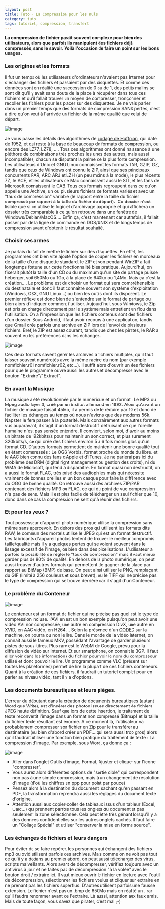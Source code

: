 ```yaml
---
layout: post
title: Tuto - La Compression pour les nuls
category: tuto
tags: tutoriel, compression, transfert
---
```

**La compression de fichier paraît souvent complexe pour bien des utilisateurs, alors que parfois ils manipulent des fichiers déjà compressés, sans le savoir. Voilà l'occasion de faire un point sur les bons usages.**

### Les origines et les formats

Il fut un temps où les utilisateurs d'ordinateurs n'avaient pas Internet pour s'échanger des fichiers et passaient par des disquettes. Et comme ces données sont en réalité une succession de 0 ou de 1, des petits malins se sont dit qu'il y avait sans doute de la place à récupérer dans tous ces fichiers et qu'il fallait trouver un moyen de compresser, tronçonner et recoller les fichiers pour les placer sur des disquettes. Je ne vais parler dans un premier temps que des formats de compression SANS pertes, c'est à dire qu'on veut à l'arrivée un fichier de la même qualité que celui de départ.

![image](https://filedn.eu/llqi9IBxlYouGRXYG2xlROb/img/2016/msdoszip.jpg)

Je vous passe les détails des algorithmes de <a href="https://fr.wikipedia.org/wiki/Codage_de_Huffman">codage de Huffman</a>, qui date de 1952, et qui reste à la base de beaucoup de formats de compression, ou encore des LZ77, LZ78, .... Tous ces algorithmes ont donné naissance à une pléthore de combinaisons très proches les unes des autres, mais aussi incompatibles, chacun se disputant la palme de la plus forte compression. Les utilisateurs d'Unix et GNU Linux connaissent les formats TAR, GZIP, GZ,  tandis que ceux de Windows ont connu le ZIP, ainsi que ses principaux concurrents RAR, ARC ARJ et LZH (un peu moins à la mode), le plus récents 7Z, le ACE, et les utilisateurs de Mac connaissent aussi le SIT, et les fans de Microsoft connaissent le CAB. Tous ces formats regroupent dans ce qu'on appelle une Archive, un ou plusieurs fichiers de formats variés et avec un "taux de compression" variable (le rapport entre la taille du fichier compressé par rapport à la taille du fichier de départ).  Ce dossier n'est lisible que si on utilise le logiciel d'archivage approprié et qui affichera un dossier très comparable à ce qu'on retrouve dans une fenêtre de Windows/Debian/MacOS.... Enfin ça, c'est maintenant car autrefois, il fallait passer par de la ligne de commande en DOS/UNIX et de longs temps de compression avant d'obtenir le résultat souhaité.

### Choisir ses armes

Je parlais du fait de mettre le fichier sur des disquettes. En effet, les programmes ont bien vite ajouté l'option de couper les fichiers en morceaux de la taille d'une disquette standard. le ZIP et son pendant WinZIP a fait longtemps fortune sur cette fonctionnalité bien pratique. Aujourd'hui, on fixerait plutôt la taille d'un CD ou du maximum qu'un site de partage puisse héberger, soit 650Mo ou 1Go, à la place de 640ko ou 1,4Mo. Mais ça c'est la création.... Le problème est de choisir un format qui sera compréhensible du destinataire et donc il faut connaître souvent son système d'exploitation (Windows, OSX, GNU Linux...) ou bien les outils dont ils disposent. Le premier réflexe est donc bien de s'entendre sur le format de partage ou bien alors d'indiquer comment l'utiliser. Aujourd'hui, sous Windows, le Zip est pris en charge directement par le système mais entretient un flou dans l'utilisation. On a l'impression que les fichiers contenus sont des fichiers d'un dossier. Sous Android, il faut avoir recours à une application, tandis que Gmail crée parfois une archive en ZIP lors de l'envoi de plusieurs fichiers. Bref, le ZIP est assez courant, tandis que chez les pirates, le RAR a souvent eu les préférences dans les échanges.

![image](https://filedn.eu/llqi9IBxlYouGRXYG2xlROb/img/2016/winzip.jpg)

Ces deux formats savent gérer les archives à fichiers multiples, qu'il faut laisser souvent numérotés avec la même racine du nom (par exemple nomfichier.r01 nomfichier.r02, etc...). Il suffit alors d'ouvrir un des fichiers pour que le programme ouvre aussi les autres et décompresse avec le bouton "Extraire"/"Extract".

### En avant la Musique

La musique a été révolutionnée par le numérique et un format : Le MP3 ou Mpeg audio layer 3, créé par un institut allemand en 1992. Alors qu'avant un fichier de musique faisait 45Mo, il a permis de le réduire par 10 et donc de faciliter les échanges au temps où nous n'avions que des modems 56k. Napster le fera passer à la posterité. Mais contrairement aux autres formats vus auparavant, il s'agit d'un format destructif, détruisant ce que l'oreille humaine n'est pas sensée entendre. Il convient, selon moi, d'avoir au moins un bitrate de 192kbits/s pour maintenir un son correct, et plus surement 320kbits/s, ce qui crée des fichiers environ 5 à 6 fois moins gros qu'un format CD. D'autres formats permettent de maintenir une bonne qualité tout en étant compressés : Le OGG Vorbis, format proche du monde du libre, et le AAC bien connu des fans d'Apple et d'iTunes. Je ne parlerai pas ici du problème des DRM (digital right management ou gestion des droits), ni du WMA de Microsoft, qui tend à disparaître. En format quasi non destructif, on a aussi le format FLAC, très prisé des audiophiles mais qui nécessite vraiment de bonnes oreilles et un bon casque pour faire la différence avec du OGG de bonne qualité. On retrouve aussi des archives ZIP/RAR contenant des fichiers MP3 ou FLAC, ce qui du point de vue compression n'a pas de sens. Mais il est plus facile de télécharger un seul fichier que 10, donc dans ce cas la compression ne sert qu'à réunir des fichiers.

### Et pour les yeux ?

Tout possesseur d'appareil photo numérique utilise la compression sans même sans apercevoir. En dehors des pros qui utilisent les formats dits RAW, le commun des mortels utilise le JPEG qui est un format destructif. Les fabricants d'appareil photos tentent de trouver le meilleur compromis taille/qualité mais il y a quelques pertes qui se voient souvent dans le lissage excessif de l'image, ou bien dans des pixelisations. L'utilisateur a parfois la possibilité de régler le "taux de compression" mais il vaut mieux garder plus de 80% de qualité. En dehors de la photo numérique, on peut aussi trouver d'autres formats qui permettent de gagner de la place par rapport au BitMap (BMP) de base. On peut ainsi utiliser le PNG, remplaçant du GIF (limité à 256 couleurs et sous brevet), ou le TIFF qui ne précise pas le type de compression qui se trouve derrière car il s'agit d'un Conteneur.

### Le problème du Conteneur

![image](https://filedn.eu/llqi9IBxlYouGRXYG2xlROb/img/2016/mkv.jpg)

Le <a href="https://fr.wikipedia.org/wiki/Conteneur_vid%C3%A9o">conteneur</a> est un format de fichier qui ne précise pas quel est le type de compression incluse. l'AVI en est un bon exemple puisqu'on peut avoir une vidéo AVI non compressée, une autre en compression DivX, une autre en XVID, en AAC vidéo, en H264.... Selon la présence d'un <a href="https://fr.wikipedia.org/wiki/Codec">CODEC</a> sur la machine, on pourra ou non le lire. Dans le monde de la vidéo internet, on connait aussi le fameux MKV, possédant l'avantage de garder plusieurs pistes de sous-titres. Plus rare est le WebM de Google, prévu pour la diffusion de vidéo sur internet. Et sur smartphone, on connait le 3GP. Il faut aller voir dans les informations du fichier pour voir le nom du compresseur utilisé et donc pouvoir le lire. Un programme comme VLC (présent sur toutes les plateformes) permet de lire la plupart de ces fichiers conteneurs. Quant à la création de ces fichiers, il faudrait un tutoriel complet pour en parler au niveau vidéo, tant il y a d'options.

### Les documents bureautiques et leurs pièges.

L'erreur du débutant dans la création de documents bureautiques (autant Word que Write), est d'insérer des photos issues directement de fichiers JPEG haute définition. Sauf que lors de cette insertion, le traitement de texte reconvertit l'image dans un format non compressé (Bitmap) et la taille du fichier texte résultant est énorme. A ce moment là, l'utilisateur va probablement compresser son fichier en Zip pour le transférer au destinataire (ou bien d'abord créer un PDF....qui sera aussi trop gros) alors qu'il faudrait utiliser une fonction bien pratique du traitement de texte : La compression d'image. Par exemple, sous Word, ça donne ça :

![image](https://filedn.eu/llqi9IBxlYouGRXYG2xlROb/img/2016/wordcomp.jpg)

* Aller dans l'onglet Outils d'image, Format, Ajuster et cliquer sur l'icone "compresser".
* Vous aurez alors différentes options de "sortie cible" qui correspondent non pas à une simple compression, mais à un changement de résolution d'image (d'où les chiffres en ppp pour point par pouce)
* Pensez alors à la destination du document, sachant qu'en passant en PDF, la transformation reprendra aussi les réglages du document texte d'origine.
* Attention aussi aux copier-coller de tableaux issus d'un tableur (Excel, Calc...) qui prennent parfois tous les onglets du document et pas seulement la zone sélectionnée. Cela peut être très génant lorsqu'il y a des données confidentielles sur les autres onglets cachés. Il faut faire un "Collage Spécial" et utiliser "conserver la mise en forme source".

### Les échanges de fichiers et leurs dangers

Pour éviter de se faire repérer, les personnes qui échangent des fichiers mp3 ou xvid utilisent parfois des archives. Mais comme on ne voit pas tout ce qu'il y a dedans au premier abord, on peut aussi télécharger des virus, scripts malveillants. Alors avant de décompresser, vérifiez toujours avec un antivirus à jour et ne faites pas de décompression "à la volée" avec le bouton droit / extraire ici. Il vaut mieux ouvrir le fichier en lecture avec l'outil de décompression, sélectionner les fichiers voulus et cliquer sur extraire en ne prenant pas les fichiers superflus. D'autres utilisent parfois une fausse extension. Le fichier n'est pas un .bmp de 650Mo mais en réalité un . rar qu'il faudra renommer avant de l'extraire. Là aussi, attention aux faux amis. Mais de toute façon, vous savez que pirater, c'est mal ;-)
